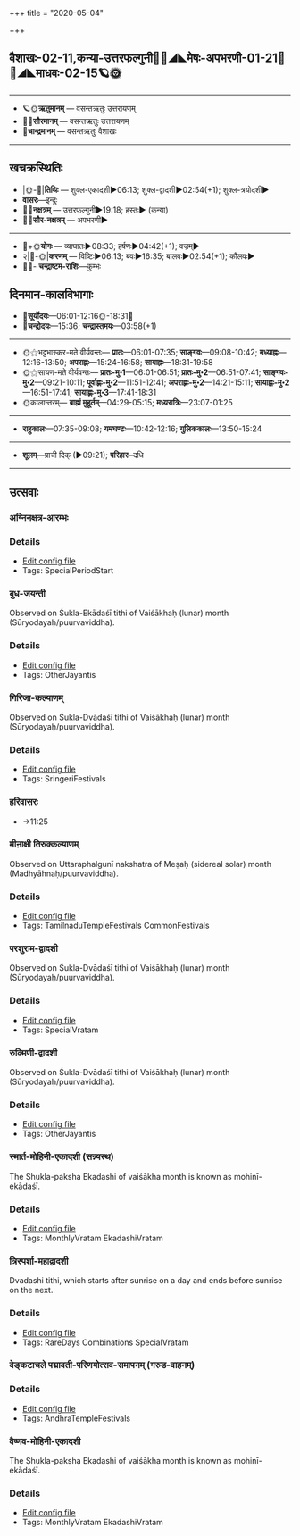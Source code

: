 +++
title = "2020-05-04"

+++
## वैशाखः-02-11,कन्या-उत्तरफल्गुनी🌛🌌◢◣मेषः-अपभरणी-01-21🌌🌞◢◣माधवः-02-15🪐🌞
___________________
- 🪐🌞**ऋतुमानम्** — वसन्तऋतुः उत्तरायणम्
- 🌌🌞**सौरमानम्** — वसन्तऋतुः उत्तरायणम्
- 🌛**चान्द्रमानम्** — वसन्तऋतुः वैशाखः
___________________


## खचक्रस्थितिः
- |🌞-🌛|**तिथिः** — शुक्ल-एकादशी►06:13; शुक्ल-द्वादशी►02:54(+1); शुक्ल-त्रयोदशी►  
- **वासरः**—इन्दुः  
- 🌌🌛**नक्षत्रम्** — उत्तरफल्गुनी►19:18; हस्तः► (कन्या)  
- 🌌🌞**सौर-नक्षत्रम्** — अपभरणी►  
___________________
- 🌛+🌞**योगः** — व्याघातः►08:33; हर्षणः►04:42(+1); वज्रम्►  
- २|🌛-🌞|**करणम्** — विष्टिः►06:13; बवः►16:35; बालवः►02:54(+1); कौलवः►  
- 🌌🌛- **चन्द्राष्टम-राशिः**—कुम्भः  


## दिनमान-कालविभागाः
- 🌅**सूर्योदयः**—06:01-12:16🌞️-18:31🌇  
- 🌛**चन्द्रोदयः**—15:36; **चन्द्रास्तमयः**—03:58(+1)  
___________________
- 🌞⚝भट्टभास्कर-मते वीर्यवन्तः— **प्रातः**—06:01-07:35; **साङ्गवः**—09:08-10:42; **मध्याह्नः**—12:16-13:50; **अपराह्णः**—15:24-16:58; **सायाह्नः**—18:31-19:58  
- 🌞⚝सायण-मते वीर्यवन्तः— **प्रातः-मु॰1**—06:01-06:51; **प्रातः-मु॰2**—06:51-07:41; **साङ्गवः-मु॰2**—09:21-10:11; **पूर्वाह्णः-मु॰2**—11:51-12:41; **अपराह्णः-मु॰2**—14:21-15:11; **सायाह्णः-मु॰2**—16:51-17:41; **सायाह्णः-मु॰3**—17:41-18:31  
- 🌞कालान्तरम्— **ब्राह्मं मुहूर्तम्**—04:29-05:15; **मध्यरात्रिः**—23:07-01:25  
___________________
- **राहुकालः**—07:35-09:08; **यमघण्टः**—10:42-12:16; **गुलिककालः**—13:50-15:24  
___________________
- **शूलम्**—प्राची दिक् (►09:21); **परिहारः**–दधि  
___________________

## उत्सवाः
### अग्निनक्षत्र-आरम्भः



### Details
- [Edit config file](https://github.com/sanskrit-coders/adyatithi/tree/master/time_focus/nakShatra/description_only/agninakSatra-ArambhaH.toml)
- Tags: SpecialPeriodStart


### बुध-जयन्ती

Observed on Śukla-Ekādaśī tithi of Vaiśākhaḥ (lunar) month (Sūryodayaḥ/puurvaviddha). 

### Details
- [Edit config file](https://github.com/sanskrit-coders/adyatithi/tree/master/devatA/graha/lunar_month/tithi/02/11/budha~jayantI.toml)
- Tags: OtherJayantis


### गिरिजा-कल्याणम्

Observed on Śukla-Dvādaśī tithi of Vaiśākhaḥ (lunar) month (Sūryodayaḥ/puurvaviddha). 

### Details
- [Edit config file](https://github.com/sanskrit-coders/adyatithi/tree/master/devatA/umA/lunar_month/tithi/02/12/girijA-kalyANam.toml)
- Tags: SringeriFestivals


### हरिवासरः
- →11:25
### मीऩाक्षी तिरुक्कल्याणम्

Observed on Uttaraphalgunī nakshatra of Meṣaḥ (sidereal solar) month (Madhyāhnaḥ/puurvaviddha). 

### Details
- [Edit config file](https://github.com/sanskrit-coders/adyatithi/tree/master/temples/Tamil/sidereal_solar_month/nakshatra/01/12/mIn2AkSI%20tirukkalyANam.toml)
- Tags: TamilnaduTempleFestivals CommonFestivals


### परशुराम-द्वादशी

Observed on Śukla-Dvādaśī tithi of Vaiśākhaḥ (lunar) month (Sūryodayaḥ/puurvaviddha). 

### Details
- [Edit config file](https://github.com/sanskrit-coders/adyatithi/tree/master/devatA/vaiShNava/lunar_month/tithi/02/12/parazurAma-dvAdazI.toml)
- Tags: SpecialVratam


### रुक्मिणी-द्वादशी

Observed on Śukla-Dvādaśī tithi of Vaiśākhaḥ (lunar) month (Sūryodayaḥ/puurvaviddha). 

### Details
- [Edit config file](https://github.com/sanskrit-coders/adyatithi/tree/master/devatA/lakShmI/lunar_month/tithi/02/12/rukmiNI-dvAdazI.toml)
- Tags: OtherJayantis


### स्मार्त-मोहिनी-एकादशी (सन्न्यस्थ)

The Shukla-paksha Ekadashi of vaiśākha month is known as mohinī-ekādaśī.

### Details
- [Edit config file](https://github.com/sanskrit-coders/adyatithi/tree/master/time_focus/monthly/ekAdashI/description_only/mOhinI-EkAdazI.toml)
- Tags: MonthlyVratam EkadashiVratam


### त्रिस्पर्शा-महाद्वादशी

Dvadashi tithi, which starts after sunrise on a day and ends before sunrise on the next.

### Details
- [Edit config file](https://github.com/sanskrit-coders/adyatithi/tree/master/time_focus/monthly/dvAdashI/description_only/trisparzA~mahAdvAdazI.toml)
- Tags: RareDays Combinations SpecialVratam


### वेङ्कटाचले पद्मावती-परिणयोत्सव-समापनम् (गरुड-वाहनम्)



### Details
- [Edit config file](https://github.com/sanskrit-coders/adyatithi/tree/master/temples/venkaTAchala/relative_event/vEGkaTAcalE%20padmAvatI-pariNayam%20%28azva-vAhanam%29/offset__01/vEGkaTAcalE%20padmAvatI-pariNayOtsava-samApanam%20%28garuDa-vAhanam%29.toml)
- Tags: AndhraTempleFestivals


### वैष्णव-मोहिनी-एकादशी

The Shukla-paksha Ekadashi of vaiśākha month is known as mohinī-ekādaśī.

### Details
- [Edit config file](https://github.com/sanskrit-coders/adyatithi/tree/master/time_focus/monthly/ekAdashI/description_only/mOhinI-EkAdazI.toml)
- Tags: MonthlyVratam EkadashiVratam


